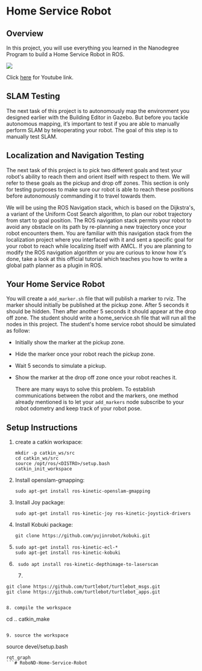 # Home Service Robot

## Overview

In this project, you will use everything you learned in the Nanodegree Program to build a Home Service Robot in ROS.

![](videos/Home_Robot.gif)

Click [here](https://youtu.be/T2lkpL-Nbrg) for Youtube link.

## SLAM Testing

The next task of this project is to autonomously map the environment you designed earlier with the Building Editor in Gazebo. But before you tackle autonomous mapping, it’s important to test if you are able to manually perform SLAM by teleoperating your robot. The goal of this step is to manually test SLAM.

## Localization and Navigation Testing

The next task of this project is to pick two different goals and test your robot's ability to reach them and orient itself with respect to them. We will refer to these goals as the pickup and drop off zones. This section is only for testing purposes to make sure our robot is able to reach these positions before autonomously commanding it to travel towards them.

We will be using the ROS Navigation stack, which is based on the Dijkstra's, a variant of the Uniform Cost Search algorithm, to plan our robot trajectory from start to goal position. The ROS navigation stack permits your robot to avoid any obstacle on its path by re-planning a new trajectory once your robot encounters them. You are familiar with this navigation stack from the localization project where you interfaced with it and sent a specific goal for your robot to reach while localizing itself with AMCL. If you are planning to modify the ROS navigation algorithm or you are curious to know how it's done, take a look at this official tutorial which teaches you how to write a global path planner as a plugin in ROS.

## Your Home Service Robot

You will create a `add_marker.sh` file that will publish a marker to rviz.
The marker should initially be published at the pickup zone. After 5 seconds it should be hidden. Then after another 5 seconds it should appear at the drop off zone. The student should write a home_service.sh file that will run all the nodes in this project.
The student's home service robot should be simulated as follow:

- Initially show the marker at the pickup zone.

- Hide the marker once your robot reach the pickup zone.

- Wait 5 seconds to simulate a pickup.

- Show the marker at the drop off zone once your robot reaches it.

  There are many ways to solve this problem. To establish communications between the robot and the markers, one method already mentioned is to let your `add_markers` node subscribe to your robot odometry and keep track of your robot pose.

## Setup Instructions

1. create a catkin workspace:

   ```
   mkdir -p catkin_ws/src
   cd catkin_ws/src
   source /opt/ros/<DISTRO>/setup.bash
   catkin_init_workspace
   ```

2. Install openslam-gmapping:

   ```
   sudo apt-get install ros-kinetic-openslam-gmapping
   ```

3. Install Joy package:

   ```
   sudo apt-get install ros-kinetic-joy ros-kinetic-joystick-drivers
   ```

4. Install Kobuki package:

   ```
   git clone https://github.com/yujinrobot/kobuki.git 
   ```

5. ```
   sudo apt-get install ros-kinetic-ecl-*
   sudo apt-get install ros-kinetic-kobuki
   
   ```

6. ```
    sudo apt install ros-kinetic-depthimage-to-laserscan
    ```

    7. 
  ```
git clone https://github.com/turtlebot/turtlebot_msgs.git
git clone https://github.com/turtlebot/turtlebot_apps.git 

  ```
   ```

8. compile the workspace

   ```
   cd ..
   catkin_make
   ```

9. source the workspace

   ```
   source devel/setup.bash
   ```
rqt_graph
   ```# RoboND-Home-Service-Robot

   ```